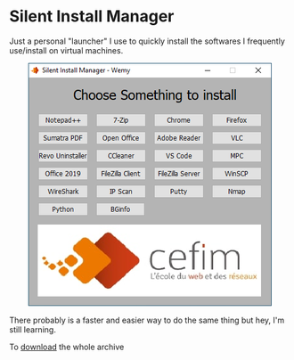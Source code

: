 # Silent Install Manager  
Just a personal "launcher" I use to quickly install the softwares I frequently use/install on virtual machines.

<p align="center">
  <img src="sim_int.png">
</p>
  
There probably is a faster and easier way to do the same thing but hey, I'm still learning.  

 To [download](https://wemy.ninja/sim/) the whole archive 
